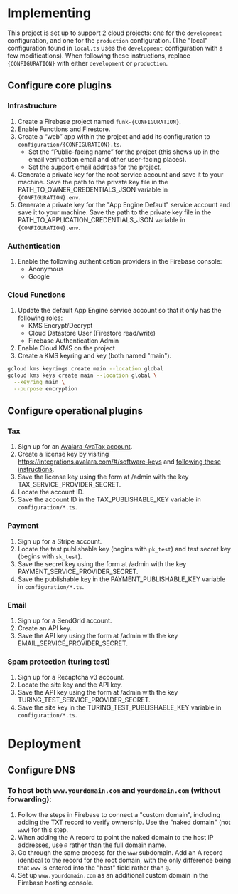 # Implementing

This project is set up to support 2 cloud projects: one for the `development` configuration, and one for the `production` configuration.
(The "local" configuration found in `local.ts` uses the `development` configuration with a few modifications).
When following these instructions, replace `{CONFIGURATION}` with either `development` or `production`.

## Configure core plugins

### Infrastructure

1. Create a Firebase project named `funk-{CONFIGURATION}`.
2. Enable Functions and Firestore.
3. Create a “web” app within the project and add its configuration to `configuration/{CONFIGURATION}.ts`.
    * Set the “Public-facing name” for the project (this shows up in the email verification email and other user-facing places).
    * Set the support email address for the project.
4. Generate a private key for the root service account and save it to your machine. Save the path to the private key file in the PATH_TO_OWNER_CREDENTIALS_JSON variable in `{CONFIGURATION}.env`.
5. Generate a private key for the "App Engine Default" service account and save it to your machine. Save the path to the private key file in the PATH_TO_APPLICATION_CREDENTIALS_JSON variable in `{CONFIGURATION}.env`.

### Authentication

1. Enable the following authentication providers in the Firebase console:
    * Anonymous
    * Google

### Cloud Functions

1. Update the default App Engine service account so that it only has the following roles:
    * KMS Encrypt/Decrypt
    * Cloud Datastore User (Firestore read/write)
    * Firebase Authentication Admin
2. Enable Cloud KMS on the project
3. Create a KMS keyring and key (both named "main").

```sh
gcloud kms keyrings create main --location global
gcloud kms keys create main --location global \
  --keyring main \
  --purpose encryption
```

## Configure operational plugins

### Tax

1. Sign up for an [Avalara AvaTax account](https://buy.avalara.com/signup).
2. Create a license key by visiting https://integrations.avalara.com/#/software-keys and
  [following these instructions](https://developer.avalara.com/avatax/authentication-in-rest/).
3. Save the license key using the form at /admin with the key TAX_SERVICE_PROVIDER_SECRET.
4. Locate the account ID.
5. Save the account ID in the TAX_PUBLISHABLE_KEY variable in `configuration/*.ts`.

### Payment

1. Sign up for a Stripe account.
2. Locate the test publishable key (begins with `pk_test`) and test secret key (begins with `sk_test`).
3. Save the secret key using the form at /admin with the key PAYMENT_SERVICE_PROVIDER_SECRET.
4. Save the publishable key in the PAYMENT_PUBLISHABLE_KEY variable in `configuration/*.ts`.

### Email

1. Sign up for a SendGrid account.
2. Create an API key.
3. Save the API key using the form at /admin with the key EMAIL_SERVICE_PROVIDER_SECRET.

### Spam protection (turing test)

1. Sign up for a Recaptcha v3 account.
2. Locate the site key and the API key.
3. Save the API key using the form at /admin with the key TURING_TEST_SERVICE_PROVIDER_SECRET.
4. Save the site key in the TURING_TEST_PUBLISHABLE_KEY variable in `configuration/*.ts`.

# Deployment

## Configure DNS

### To host both `www.yourdomain.com` and `yourdomain.com` (without forwarding):

1. Follow the steps in Firebase to connect a "custom domain", including adding the TXT record
   to verify ownership. Use the "naked domain" (not `www`) for this step.
2. When adding the A record to point the naked domain to the host IP addresses, use `@` rather than
   the full domain name.
3. Go through the same process for the `www` subdomain. Add an A record identical to the record for the root domain,
   with the only difference being that `www` is entered into the "host" field rather than `@`.
4. Set up `www.yourdomain.com` as an additional custom domain in the Firebase hosting console.
